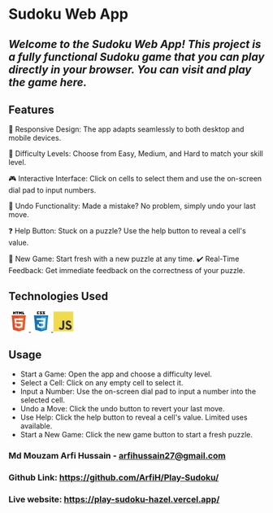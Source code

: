 # Sudoku Web App

## _Welcome to the Sudoku Web App! This project is a fully functional Sudoku game that you can play directly in your browser. You can visit and play the game here._

## Features

🎨 Responsive Design: The app adapts seamlessly to both desktop and mobile devices.

🧩 Difficulty Levels: Choose from Easy, Medium, and Hard to match your skill level.

🎮 Interactive Interface: Click on cells to select them and use the on-screen dial pad to input numbers.

🔄 Undo Functionality: Made a mistake? No problem, simply undo your last move.

❓ Help Button: Stuck on a puzzle? Use the help button to reveal a cell's value.

🔄 New Game: Start fresh with a new puzzle at any time.
✔️ Real-Time Feedback: Get immediate feedback on the correctness of your 
puzzle.
<br>


## Technologies Used

<a href="https://www.w3.org/html/" target="_blank" rel="noreferrer"> <img src="https://raw.githubusercontent.com/devicons/devicon/master/icons/html5/html5-original-wordmark.svg" alt="html5" width="40" height="40"/> </a>  <a href="https://www.w3schools.com/css/" target="_blank" rel="noreferrer"> <img src="https://raw.githubusercontent.com/devicons/devicon/master/icons/css3/css3-original-wordmark.svg" alt="css3" width="40" height="40"/> </a>  <a href="https://developer.mozilla.org/en-US/docs/Web/JavaScript" target="_blank" rel="noreferrer"> <img src="https://raw.githubusercontent.com/devicons/devicon/master/icons/javascript/javascript-original.svg" alt="javascript" width="40" height="40"/> </a>
<br>


## Usage

- Start a Game: Open the app and choose a difficulty level.
- Select a Cell: Click on any empty cell to select it.
- Input a Number: Use the on-screen dial pad to input a number into the selected cell.
- Undo a Move: Click the undo button to revert your last move.
- Use Help: Click the help button to reveal a cell's value. Limited uses available.
- Start a New Game: Click the new game button to start a fresh puzzle.


### Md Mouzam Arfi Hussain - arfihussain27@gmail.com

### Github Link: https://github.com/ArfiH/Play-Sudoku/ <br>
### Live website: https://play-sudoku-hazel.vercel.app/